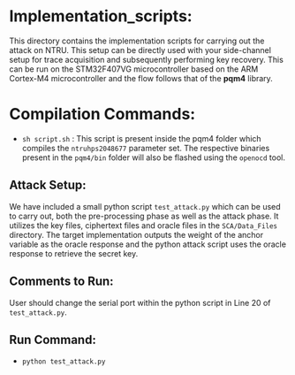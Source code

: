 # Implementation_scripts:

This directory contains the implementation scripts for carrying out the attack on NTRU. This setup can be directly used with your side-channel setup for trace acquisition and subsequently performing key recovery. This can be run on the STM32F407VG microcontroller based on the ARM Cortex-M4 microcontroller and the flow follows that of the **pqm4** library.

# Compilation Commands:

- `sh script.sh` : This script is present inside the pqm4 folder which compiles the `ntruhps2048677` parameter set. The respective binaries present in the `pqm4/bin` folder will also be flashed using the `openocd` tool.

## Attack Setup:

We have included a small python script `test_attack.py` which can be used to carry out, both the pre-processing phase as well as the attack phase. It utilizes the key files, ciphertext files and oracle files in the `SCA/Data_Files` directory. The target implementation outputs the weight of the anchor variable as the oracle response and the python attack script uses the oracle response to retrieve the secret key.

## Comments to Run:

User should change the serial port within the python script in Line 20 of `test_attack.py`.

## Run Command:

- `python test_attack.py`

